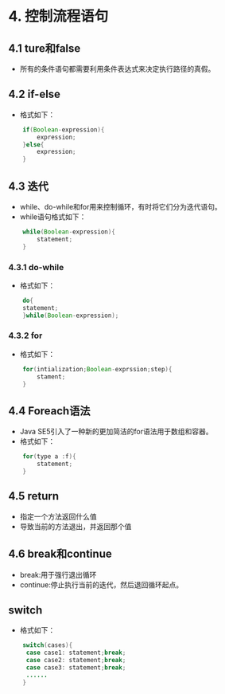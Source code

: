 # 4. 控制流程语句
## 4.1 ture和false
+ 所有的条件语句都需要利用条件表达式来决定执行路径的真假。
## 4.2 if-else
+ 格式如下：
```java
    if(Boolean-expression){
        expression;
    }else{
        expression;
    }
```
## 4.3 迭代
+ while、do-while和for用来控制循环，有时将它们分为迭代语句。
+ while语句格式如下：
```java
    while(Boolean-expression){
        statement;
    }
```
### 4.3.1 do-while
+ 格式如下：
```java
    do{
    statement;
    }while(Boolean-expression);
```
### 4.3.2 for
+ 格式如下：
```java
    for(intialization;Boolean-exprssion;step){
        stament;
    }
```
## 4.4 Foreach语法
+ Java SE5引入了一种新的更加简洁的for语法用于数组和容器。
+ 格式如下：
```java
    for(type a :f){
        statement;
    }
```
## 4.5 return
+ 指定一个方法返回什么值
+ 导致当前的方法退出，并返回那个值
## 4.6 break和continue
+ break:用于强行退出循环
+ continue:停止执行当前的迭代，然后退回循环起点。
## switch
+ 格式如下：
```java
    switch(cases){
     case case1: statement;break;
     case case2: statement;break;
     case case3: statement;break;
     ......
    }
``` 
